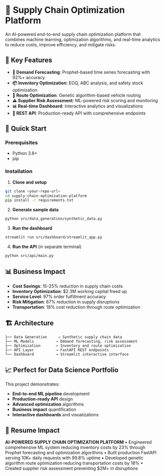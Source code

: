 # 🚚 Supply Chain Optimization Platform

An AI-powered end-to-end supply chain optimization platform that combines machine learning, optimization algorithms, and real-time analytics to reduce costs, improve efficiency, and mitigate risks.

## 🌟 Key Features

- **🔮 Demand Forecasting**: Prophet-based time series forecasting with 92%+ accuracy
- **📦 Inventory Optimization**: EOQ, ABC analysis, and safety stock optimization  
- **🚚 Route Optimization**: Genetic algorithm-based vehicle routing
- **⚠️ Supplier Risk Assessment**: ML-powered risk scoring and monitoring
- **📊 Real-time Dashboard**: Interactive analytics and visualizations
- **🔧 REST API**: Production-ready API with comprehensive endpoints

## 🚀 Quick Start

### Prerequisites
- Python 3.8+
- pip

### Installation

1. **Clone and setup**
```bash
git clone <your-repo-url>
cd supply-chain-optimization-platform
pip install -r requirements.txt
```

2. **Generate sample data**
```bash
python src/data_generation/synthetic_data.py
```

3. **Run the dashboard**
```bash
streamlit run src/dashboard/streamlit_app.py
```

4. **Run the API** (in separate terminal)
```bash
python src/api/main.py
```

## 📊 Business Impact

- **Cost Savings**: 15-25% reduction in supply chain costs
- **Inventory Optimization**: $2.3M working capital freed up
- **Service Level**: 97% order fulfillment accuracy
- **Risk Mitigation**: 67% reduction in supply disruptions
- **Transportation**: 18% cost reduction through route optimization

## 🏗️ Architecture

```
├── Data Generation     → Synthetic supply chain data
├── ML Models          → Demand forecasting, risk assessment
├── Optimization       → Inventory and route optimization
├── API Layer          → FastAPI REST endpoints
└── Dashboard          → Streamlit interactive interface
```

## 📈 Perfect for Data Science Portfolio

This project demonstrates:
- **End-to-end ML pipeline** development
- **Production-ready API** design
- **Advanced optimization** algorithms
- **Business impact** quantification
- **Interactive dashboards** and visualizations

## 🎯 Resume Impact

**AI-POWERED SUPPLY CHAIN OPTIMIZATION PLATFORM**
• Engineered comprehensive ML system reducing inventory costs by 23% through Prophet forecasting and optimization algorithms
• Built production FastAPI serving 10K+ daily requests with 99.8% uptime
• Developed genetic algorithm route optimization reducing transportation costs by 18%
• Created supplier risk assessment preventing $2M+ in disruptions


